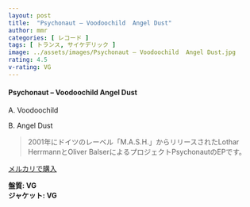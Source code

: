 ```yaml
---
layout: post
title:  "Psychonaut – Voodoochild  Angel Dust"
author: mmr
categories: [ レコード ]
tags: [ トランス, サイケデリック ]
image: ../assets/images/Psychonaut – Voodoochild  Angel Dust.jpg
rating: 4.5
v-rating: VG
---
```


#### Psychonaut – Voodoochild  Angel Dust

A. Voodoochild

B. Angel Dust

> 2001年にドイツのレーベル「M.A.S.H.」からリリースされたLothar HerrmannとOliver BalserによるプロジェクトPsychonautのEPです。


[メルカリで購入](https://jp.mercari.com/item/m57056542786)

<div class="mt-4 mb-4 d-flex align-items-center">
<strong class="mr-1">盤質: VG</strong>
</div>
<div class="mt-4 mb-4 d-flex align-items-center">
<strong class="mr-1">ジャケット: VG</strong>
</div>
